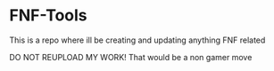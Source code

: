# FNF-Tools
This is a repo where ill be creating and updating anything FNF related

DO NOT REUPLOAD MY WORK! That would be a non gamer move
